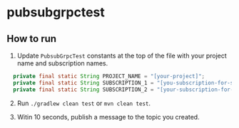 # pubsubgrpctest

## How to run

1. Update `PubsubGrpcTest` constants at the top of the file with your project name and subscription names.

```java
  private final static String PROJECT_NAME = "[your-project]";
  private final static String SUBSCRIPTION_1 = "[you-subscription-for-streaming-pull]";
  private final static String SUBSCRIPTION_2 = "[your-subscription-for-sync-pull]";
```

2. Run `./gradlew clean test` or `mvn clean test`.

3. Witin 10 seconds, publish a message to the topic you created.
